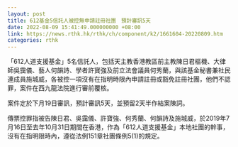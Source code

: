 ```yaml
---
layout: post
title: 612基金5信託人被控無申請註冊社團　預計審訊5天
date: 2022-08-09 15:41:49.000000000 +08:00
link: https://news.rthk.hk/rthk/ch/component/k2/1661604-20220809.htm
categories: rthk
---
```


「612人道支援基金」5名信託人，包括天主教香港教區前主教陳日君樞機、大律師吳靄儀、藝人何韻詩、學者許寶強及前立法會議員何秀蘭，與該基金秘書兼社民連成員施城威，各被控一項沒有在指明時限內申請註冊或豁免註冊社團，他們不認罪，案件在西九龍法院進行審前覆核。

案件定於下月19日審訊，預計審訊5天，並預留2天半作結案陳詞。

傳票控罪指被告陳日君、吳靄儀、許寶強、何秀蘭、何韻詩及施城威，於2019年7月16日至去年10月31日期間在香港，作為「612人道支援基金」本地社團的幹事，沒有在指明限時內，遵從法例151章社團條例5(1)的規定。
